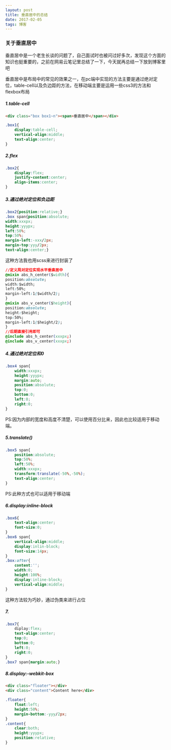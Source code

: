```yaml
---
layout: post
title: 垂直居中的总结
date: 2017-02-05 
tags: 博客   
---
```


### 关于垂直居中

垂直居中是一个老生长谈的问题了，自己面试时也被问过好多次，发现这个方面的知识也挺重要的，之前在网易云笔记里总结了一下，今天就再总结一下放到博客里吧

垂直居中是布局中的常见的效果之一，在pc端中实现的方法主要是通过绝对定位，table-cell以及负边距的方法，在移动端主要是运用一些css3的方法和flexbox布局

##### 1.table-cell

```html
<div class="box box1~n"><span>垂直居中</span></div>
```
```css
.box1{
	display:table-cell;
	vertical-align:middle;
	text-align:center;
}
```
##### 2.flex

```css
.box2{
	display:flex;
	justify-content:center;
	align-items:center;
}
```

##### 3.通过绝对定位和负边距

```css
.box2{position:relative;}
.box span{position:absolute;
width:xxxpx;
height:yyypx;
left:50%;
top:50%;
margin-left:-xxx/2px;
margin-top:yyy/2px;
text-align:center;}
```
这种方法我也用scss来进行封装了

```css
//定义局对定位实现水平垂直居中
@mixin abs_h_center($width){
position:absolute;
width:$width;
left:50%;
margin-left:1($width/2);
}
@mixin abs_v_center($height){
position:absolute;
height:$height;
top:50%;
margin-left:1($height/2);
}
//后期直接引用即可
@include abs_h_center(xxxpx;)
@include abs_v_center(xxxpx;)
```

##### 4.通过绝对定位和0

```css
.box4 span{
	width:xxxpx;
	height:yyypx;
	margin:auto;
	position:absolute;
	top:0;
	bottom:0;
	left:0;
	right:0;
}
```
PS:因为内部的宽度和高度不清楚，可以使用百分比来，因此也比较适用于移动端。
##### 5.translate()


```css
.box5 span{
	position:absolute;
	top:50%;
	left:50%;
	width:xxxpx;
	transform:translate(-50%,-50%);
	text-align:center;
}
```
PS:此种方式也可以适用于移动端

##### 6.display:inline-block

```css
.box6{
	text-align:center;
	font-size:0;
}
.box6 span{
	vertical-align:middle;
	display:inlin-block;
	font-size:14px;
}
.box:after{
	content:'';
	width:0;
	height:100%;
	display:inline-block;
	vertical-align:middle;
}
```
这种方法较为巧妙，通过伪类来进行占位

##### 7.

```css
.box7{
	diplay:flex;
	text-align:center;
	top:0;
	bottom:0;
	left:0;
	right:0;
}
.box7 span{margin:auto;}
```

##### 8.display:-webkit-box

```html
<div class="floater"></div>
<div class="content">Content here</div>
```

```css
.floater{
	float:left;
	height:50%;
	margin-bottom:-yyy/2px;
}
.content{
	clear:both;
	height:yyypx;
	position:relative;
}
```